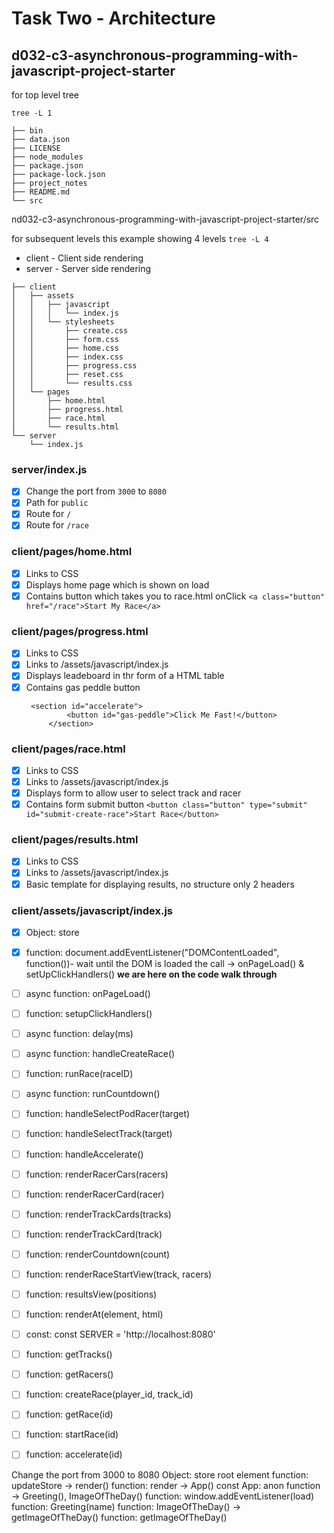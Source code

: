 # Task Two - Architecture

## d032-c3-asynchronous-programming-with-javascript-project-starter

for top level tree

`tree -L 1`

```
├── bin
├── data.json
├── LICENSE
├── node_modules
├── package.json
├── package-lock.json
├── project_notes
├── README.md
└── src
```

nd032-c3-asynchronous-programming-with-javascript-project-starter/src 

 for subsequent levels this example showing 4 levels
 `tree -L 4`
 
 * client - Client side rendering
 * server - Server side rendering
 
```
├── client
│   ├── assets
│   │   ├── javascript
│   │   │   └── index.js
│   │   └── stylesheets
│   │       ├── create.css
│   │       ├── form.css
│   │       ├── home.css
│   │       ├── index.css
│   │       ├── progress.css
│   │       ├── reset.css
│   │       └── results.css
│   └── pages
│       ├── home.html
│       ├── progress.html
│       ├── race.html
│       └── results.html
└── server
    └── index.js
```
    
 ### server/index.js
- [x] Change the port from `3000` to `8080`
- [x] Path for `public`
- [x] Route for `/`
- [x] Route for `/race`

### client/pages/home.html
- [x] Links to CSS
- [x] Displays home page which is shown on load
- [x] Contains button which takes you to race.html onClick `<a class="button" href="/race">Start My Race</a>`

### client/pages/progress.html
- [x] Links to CSS
- [x] Links to  /assets/javascript/index.js
- [x] Displays leadeboard in thr form of a HTML table 
- [x] Contains gas peddle button 
   ```
    <section id="accelerate">
            <button id="gas-peddle">Click Me Fast!</button>
        </section>
    ```
    
### client/pages/race.html
- [x] Links to CSS
- [x] Links to  /assets/javascript/index.js
- [x] Displays form to allow user to select track and racer
- [x] Contains form submit button  `<button class="button" type="submit" id="submit-create-race">Start Race</button>`

### client/pages/results.html
- [x] Links to CSS
- [x] Links to  /assets/javascript/index.js
- [x] Basic template for displaying results, no structure only 2 headers

### client/assets/javascript/index.js

- [x]  Object: store
- [x]  function: document.addEventListener("DOMContentLoaded", function())- wait until the DOM is loaded the call -> onPageLoad() & setUpClickHandlers()
**we are here on the code walk through**

- [ ]  async function: onPageLoad()
- [ ]  function: setupClickHandlers()
- [ ]  async function: delay(ms)
- [ ]  async function: handleCreateRace()
- [ ]  function: runRace(raceID)
- [ ]  async function: runCountdown()
- [ ]  function: handleSelectPodRacer(target)
- [ ]  function: handleSelectTrack(target)
- [ ]  function: handleAccelerate()
- [ ]  function: renderRacerCars(racers)
- [ ]  function: renderRacerCard(racer)
- [ ]  function: renderTrackCards(tracks)
- [ ]  function: renderTrackCard(track)
- [ ]  function: renderCountdown(count)
- [ ]  function: renderRaceStartView(track, racers)
- [ ]  function: resultsView(positions)
- [ ]  function: renderAt(element, html)
- [ ]  const: const SERVER = 'http://localhost:8080'
- [ ]  function: getTracks()
- [ ]  function:  getRacers()
- [ ]  function: createRace(player_id, track_id)
- [ ]  function: getRace(id)
- [ ]  function: startRace(id)
- [ ]  function: accelerate(id)







 Change the port from 3000 to 8080
 Object: store
 root element
 function: updateStore -> render()
 function: render -> App()
 const App: anon function -> Greeting(), ImageOfTheDay()
 function: window.addEventListener(load)
 function: Greeting(name)
 function: ImageOfTheDay() -> getImageOfTheDay()
 function: getImageOfTheDay()
